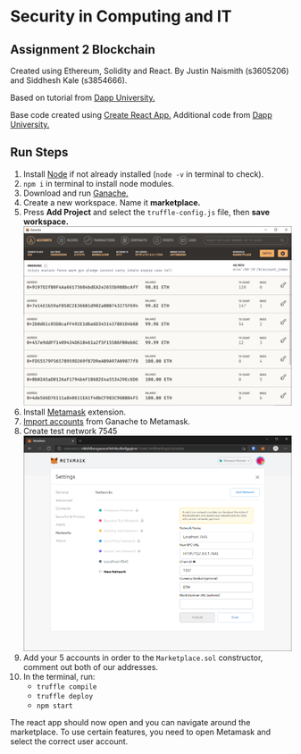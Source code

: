 # Security in Computing and IT
## Assignment 2 Blockchain

Created using Ethereum, Solidity and React. By Justin Naismith (s3605206) and Siddhesh Kale (s3854666).

Based on tutorial from [Dapp University.](https://youtu.be/VH9Q2lf2mNo)

Base code created using [Create React App.](https://create-react-app.dev/docs/adding-typescript/) Additional code from [Dapp University.](https://github.com/dappuniversity/starter_kit)

## Run Steps
1. Install [Node](https://nodejs.org/en/) if not already installed (`node -v` in terminal to check).
2. `npm i` in terminal to install node modules.
3. Download and run [Ganache.](https://www.trufflesuite.com/ganache)
4. Create a new workspace. Name it **marketplace.**
5. Press **Add Project** and select the `truffle-config.js` file, then **save workspace.**
![ganache-accounts](assets/ganache-accounts.png)
2. Install [Metamask](https://metamask.io/download.html) extension. 
3. [Import accounts](https://youtu.be/VH9Q2lf2mNo?t=5222) from Ganache to Metamask.
4. Create test network 7545 ![metamask-network](assets/metamask-network.png)
6. Add your 5 accounts in order to the `Marketplace.sol` constructor, comment out both of our addresses.
7. In the terminal, run:
    - `truffle compile`
    - `truffle deploy`
    - `npm start`

The react app should now open and you can navigate around the marketplace. To use certain features, you need to open Metamask and select the correct user account.

